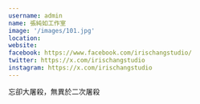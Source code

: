 ```yaml
---
username: admin
name: 張純如工作室
image: '/images/101.jpg'
location:
website:
facebook: https://www.facebook.com/irischangstudio/
twitter: https://x.com/irischangstudio
instagram: https://x.com/irischangstudio
---
```

忘卻大屠殺，無異於二次屠殺
